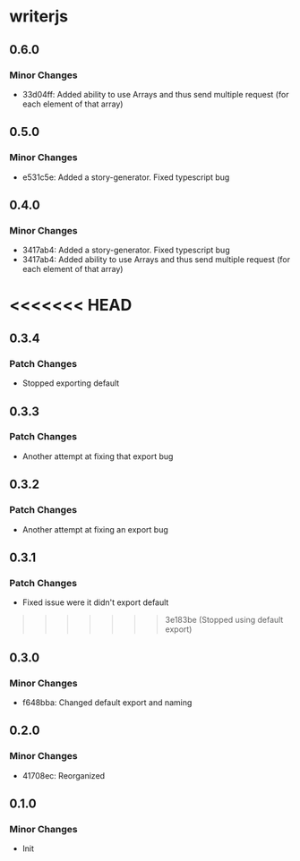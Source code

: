 # writerjs

## 0.6.0

### Minor Changes

- 33d04ff: Added ability to use Arrays and thus send multiple request (for each element of that array)

## 0.5.0

### Minor Changes

- e531c5e: Added a story-generator. Fixed typescript bug

## 0.4.0

### Minor Changes

- 3417ab4: Added a story-generator. Fixed typescript bug
- 3417ab4: Added ability to use Arrays and thus send multiple request (for each element of that array)

# <<<<<<< HEAD

## 0.3.4

### Patch Changes

- Stopped exporting default

## 0.3.3

### Patch Changes

- Another attempt at fixing that export bug

## 0.3.2

### Patch Changes

- Another attempt at fixing an export bug

## 0.3.1

### Patch Changes

- Fixed issue were it didn't export default

> > > > > > > 3e183be (Stopped using default export)

## 0.3.0

### Minor Changes

- f648bba: Changed default export and naming

## 0.2.0

### Minor Changes

- 41708ec: Reorganized

## 0.1.0

### Minor Changes

- Init
